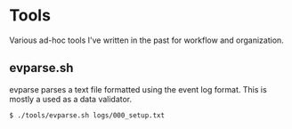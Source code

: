 # Tools
Various ad-hoc tools I've written in the past for workflow
and organization.

## evparse.sh
evparse parses a text file formatted using the event
log format. This is mostly a used as a data validator.

```
$ ./tools/evparse.sh logs/000_setup.txt
```
